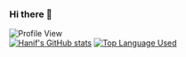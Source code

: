 ### Hi there 👋

<!--
**Ikwnhanif/ikwnhanif** is a ✨ _special_ ✨ repository because its `README.md` (this file) appears on your GitHub profile.

Here are some ideas to get you started:

- 🔭 I’m currently working on ...
- 🌱 I’m currently learning ...
- 👯 I’m looking to collaborate on ...
- 🤔 I’m looking for help with ...
- 💬 Ask me about ...
- 📫 How to reach me: ...
- 😄 Pronouns: ...
- ⚡ Fun fact: ...
-->
![Profile View](https://komarev.com/ghpvc/?username=ikwnhanif&color=blue) <br>
[![Hanif's GitHub stats](https://github-readme-stats.vercel.app/api?username=ikwnhanif&theme=dark)](https://github.com/anuraghazra/github-readme-stats)
[![Top Language Used](https://github-readme-stats.vercel.app/api/top-langs/?username=ikwnhanif&layout=compact&theme=dark)](https://github.com/anuraghazra/github-readme-stats)

